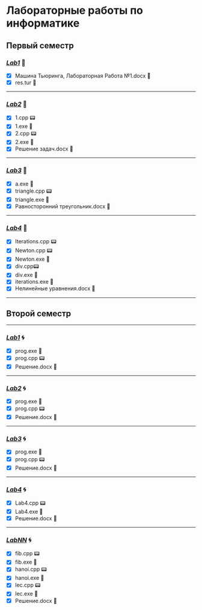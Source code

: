 # **Лабораторные работы по информатике**
## **Первый семестр**
### [_Lab1_](https://github.com/echo1nfin/Labs/tree/main/%D0%9B%D0%B0%D0%B1%D0%BE%D1%80%D0%B0%D1%82%D0%BE%D1%80%D0%BD%D1%8B%D0%B5%20%D1%80%D0%B0%D0%B1%D0%BE%D1%82%D1%8B%201%20%D1%81%D0%B5%D0%BC%D0%B5%D1%81%D1%82%D1%80/Lab1) :milky_way:
- [X] Машина Тьюринга, Лабораторная Работа №1.docx :page_facing_up:
- [X] res.tur :bookmark_tabs:
___
### [_Lab2_](https://github.com/echo1nfin/Labs/tree/main/%D0%9B%D0%B0%D0%B1%D0%BE%D1%80%D0%B0%D1%82%D0%BE%D1%80%D0%BD%D1%8B%D0%B5%20%D1%80%D0%B0%D0%B1%D0%BE%D1%82%D1%8B%201%20%D1%81%D0%B5%D0%BC%D0%B5%D1%81%D1%82%D1%80/Lab2) :milky_way:
- [X] 1.cpp :pager:
- [X] 1.exe :notebook_with_decorative_cover:
- [X] 2.cpp :pager:
- [X] 2.exe :notebook_with_decorative_cover:
- [X] Решение задач.docx :page_facing_up:
___
### [_Lab3_](https://github.com/echo1nfin/Labs/tree/main/%D0%9B%D0%B0%D0%B1%D0%BE%D1%80%D0%B0%D1%82%D0%BE%D1%80%D0%BD%D1%8B%D0%B5%20%D1%80%D0%B0%D0%B1%D0%BE%D1%82%D1%8B%201%20%D1%81%D0%B5%D0%BC%D0%B5%D1%81%D1%82%D1%80/Lab3) :milky_way:
- [X] a.exe :notebook_with_decorative_cover:
- [X] triangle.cpp :pager:
- [X] triangle.exe :notebook_with_decorative_cover:
- [X] Равносторонний треугольник.docx :page_facing_up:
___
### [_Lab4_](https://github.com/echo1nfin/Labs/tree/main/%D0%9B%D0%B0%D0%B1%D0%BE%D1%80%D0%B0%D1%82%D0%BE%D1%80%D0%BD%D1%8B%D0%B5%20%D1%80%D0%B0%D0%B1%D0%BE%D1%82%D1%8B%201%20%D1%81%D0%B5%D0%BC%D0%B5%D1%81%D1%82%D1%80/Lab4) :milky_way:
- [X] Iterations.cpp :pager:
- [X] Newton.cpp :pager:
- [X] Newton.exe :notebook_with_decorative_cover:
- [X] div.cpp:pager:
- [X] div.exe :notebook_with_decorative_cover:
- [X] iterations.exe :notebook_with_decorative_cover:
- [X] Нелинейные уравнения.docx :page_facing_up:
___
## **Второй семестр**
___
### [_Lab1_](https://github.com/echo1nfin/Labs/tree/main/%D0%9B%D0%B0%D0%B1%D0%BE%D1%80%D0%B0%D1%82%D0%BE%D1%80%D0%BD%D1%8B%D0%B5%20%D1%80%D0%B0%D0%B1%D0%BE%D1%82%D1%8B%202%20%D1%81%D0%B5%D0%BC%D0%B5%D1%81%D1%82%D1%80/Lab1) :cyclone:
- [X] prog.exe :notebook_with_decorative_cover:
- [X] prog.cpp :pager:
- [X] Решение.docx :page_facing_up:
___
### [_Lab2_](https://github.com/echo1nfin/Labs/tree/main/%D0%9B%D0%B0%D0%B1%D0%BE%D1%80%D0%B0%D1%82%D0%BE%D1%80%D0%BD%D1%8B%D0%B5%20%D1%80%D0%B0%D0%B1%D0%BE%D1%82%D1%8B%202%20%D1%81%D0%B5%D0%BC%D0%B5%D1%81%D1%82%D1%80/Lab2) :cyclone:
- [X] prog.exe :notebook_with_decorative_cover:
- [X] prog.cpp :pager:
- [X] Решение.docx :page_facing_up:
___
### [_Lab3_](https://github.com/echo1nfin/Labs/tree/main/%D0%9B%D0%B0%D0%B1%D0%BE%D1%80%D0%B0%D1%82%D0%BE%D1%80%D0%BD%D1%8B%D0%B5%20%D1%80%D0%B0%D0%B1%D0%BE%D1%82%D1%8B%202%20%D1%81%D0%B5%D0%BC%D0%B5%D1%81%D1%82%D1%80/Lab3) :cyclone:
- [X] prog.exe :notebook_with_decorative_cover:
- [X] prog.cpp :pager:
- [X] Решение.docx :page_facing_up:
___
### [_Lab4_](https://github.com/echo1nfin/Labs/tree/main/%D0%9B%D0%B0%D0%B1%D0%BE%D1%80%D0%B0%D1%82%D0%BE%D1%80%D0%BD%D1%8B%D0%B5%20%D1%80%D0%B0%D0%B1%D0%BE%D1%82%D1%8B%202%20%D1%81%D0%B5%D0%BC%D0%B5%D1%81%D1%82%D1%80/Lab4) :cyclone:
- [X] Lab4.cpp :pager:
- [X] Lab4.exe :notebook_with_decorative_cover:
- [X] Решение.docx :page_facing_up:
___
### [_LabNN_](https://github.com/echo1nfin/Labs/tree/main/%D0%9B%D0%B0%D0%B1%D0%BE%D1%80%D0%B0%D1%82%D0%BE%D1%80%D0%BD%D1%8B%D0%B5%20%D1%80%D0%B0%D0%B1%D0%BE%D1%82%D1%8B%202%20%D1%81%D0%B5%D0%BC%D0%B5%D1%81%D1%82%D1%80/LabNN) :cyclone:
- [X] fib.cpp :pager:
- [X] fib.exe :notebook_with_decorative_cover:
- [X] hanoi.cpp :pager:
- [X] hanoi.exe :notebook_with_decorative_cover:
- [X] lec.cpp :pager:
- [X] lec.exe :notebook_with_decorative_cover:
- [X] Решение.docx :page_facing_up:
